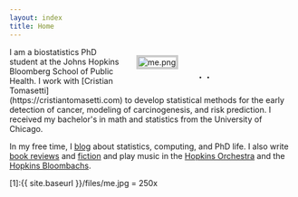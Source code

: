 ```yaml
---
layout: index
title: Home
---
```




<figure style="float: right; width: 240px; margin-left: 24px; margin-bottom: 6px">
	<img src="{{ site.baseurl }}/files/me.png" alt="me.png" style="border: #ccc 4px solid"/>
	<figcaption style="text-align: center; font-size: x-large">
        <a href="mailto:albertkuo@jhu.edu"><i class="fas fa-envelope-square"></i></a>
        &#183; 
    	<a href="https://github.com/albertkuo"><i class="fab fa-github"></i></a>
        &#183; 
        <a href="https://www.linkedin.com/in/albertokuo/"><i class="fab fa-linkedin"></i></a>
    </figcaption>
</figure>
I am a biostatistics PhD student at the Johns Hopkins Bloomberg School of Public Health. I work with [Cristian Tomasetti](https://cristiantomasetti.com) to develop statistical methods for the early detection of cancer, modeling of carcinogenesis, and risk prediction. I received my bachelor's in math and statistics from the University of Chicago. 

In my free time, I [blog](https://blog.albertkuo.me) about statistics, computing, and PhD life. I also write [book reviews](https://albertandkevin.wordpress.com/) and [fiction](https://www.amazon.com/author/albertkuo) and play music in the [Hopkins Orchestra](https://studentaffairs.jhu.edu/hso) and the [Hopkins Bloombachs](https://www.facebook.com/groups/bloombachsathopkins). 

[1]:{{ site.baseurl }}/files/me.jpg = 250x

